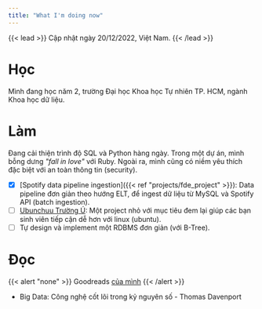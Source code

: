 ```yaml
---
title: "What I'm doing now"
---
```


{{< lead >}}
Cập nhật ngày 20/12/2022, Việt Nam.
{{< /lead >}}

# Học

Mình đang học năm 2, trường Đại học Khoa học Tự nhiên TP. HCM, ngành Khoa học dữ liệu.

# Làm

Đang cải thiện trình độ SQL và Python hàng ngày.
Trong một dự án, mình bỗng dưng _"fall in love"_ với Ruby.
Ngoài ra, mình cũng có niềm yêu thích đặc biệt với an toàn thông tin (security).

- [x] [Spotify data pipeline ingestion]({{< ref "projects/fde_project" >}}): Data pipeline đơn giản theo hướng ELT, để ingest dữ liệu từ MySQL và Spotify API (batch ingestion).
- [ ] [Ubunchuu Trường Ú](https://ubunchuu-truong-us.github.io/): Một project nhỏ với mục tiêu đem lại giúp các bạn sinh viên tiếp cận dễ hơn với linux (ubuntu).
- [ ] Tự design và implement một RDBMS đơn giản (với B-Tree).

# Đọc

{{< alert "none" >}}
Goodreads [của mình](https://www.goodreads.com/user/show/73433536-lelouvincx)
{{< /alert >}}

- Big Data: Công nghệ cốt lõi trong kỷ nguyên số - Thomas Davenport
